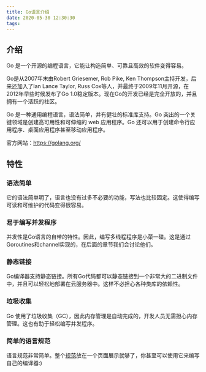 ```yaml
---
title: Go语言介绍
date: 2020-05-30 12:30:30
tags:
---
```


## 介绍
Go 是一个开源的编程语言，它能让构造简单、可靠且高效的软件变得容易。

Go是从2007年末由Robert Griesemer, Rob Pike, Ken Thompson主持开发，后来还加入了Ian Lance Taylor, Russ Cox等人，并最终于2009年11月开源，在2012年早些时候发布了Go 1.0稳定版本。现在Go的开发已经是完全开放的，并且拥有一个活跃的社区。


Go 是一种通用编程语言，语法简单，并有健壮的标准库支持。Go 突出的一个关键领域是创建高可用性和可伸缩的 web 应用程序。Go 还可以用于创建命令行应用程序、桌面应用程序甚至移动应用程序。

官方网站：https://golang.org/


## 特性
### 语法简单
它的语法简单明了，语言也没有过多不必要的功能，写法也比较固定。这使得编写可读和可维护的代码变得很容易。

### 易于编写并发程序
并发性是Go语言的自带的特性。因此，编写多线程程序是小菜一碟。这是通过Goroutines和channel实现的，在后面的章节我们会讨论他们。

### 静态链接
Go编译器支持静态链接。所有Go代码都可以静态链接到一个非常大的二进制文件中，并且可以轻松地部署在云服务器中。这样不必担心各种类库的依赖性。

### 垃圾收集
Go 使用了垃圾收集（GC），因此内存管理是自动完成的，开发人员无需担心内存管理。这也有助于轻松编写并发程序。

### 简单的语言规范
语言规范非常简单。整个[规范](https://golang.org/ref/spec)放在一个页面展示就够了，你甚至可以使用它来编写自己的编译器:)